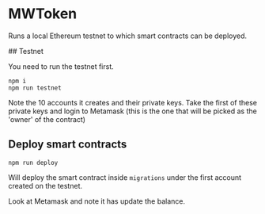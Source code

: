 # MWToken

Runs a local Ethereum testnet to which smart contracts can be deployed.

## Testnet

You need to run the testnet first.

```
npm i
npm run testnet
```

Note the 10 accounts it creates and their private keys. Take the first of these private keys and login to Metamask (this is the one that will be picked as the 'owner' of the contract)

## Deploy smart contracts

```
npm run deploy
```

Will deploy the smart contract inside `migrations` under the first account created on the testnet.

Look at Metamask and note it has update the balance.
